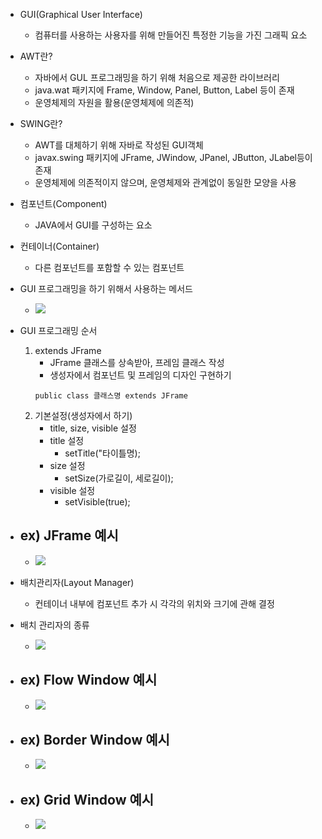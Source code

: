 
- GUI(Graphical User Interface)
	- 컴퓨터를 사용하는 사용자를 위해 만들어진 특정한 기능을 가진 그래픽 요소

- AWT란?
	- 자바에서 GUL 프로그래밍을 하기 위해 처음으로 제공한 라이브러리
	- java.wat 패키지에 Frame, Window, Panel, Button, Label 등이 존재
	- 운영체제의 자원을 활용(운영체제에 의존적)

- SWING란?
	- AWT를 대체하기 위해 자바로 작성된 GUI객체
	- javax.swing 패키지에 JFrame, JWindow, JPanel, JButton, JLabel등이 존재
	- 운영체제에 의존적이지 않으며, 운영체제와 관계없이 동일한 모양을 사용

- 컴포넌트(Component)
	- JAVA에서 GUI를 구성하는 요소
 
- 컨테이너(Container)
	- 다른 컴포넌트를 포함할 수 있는 컴포넌트

- GUI 프로그래밍을 하기 위해서 사용하는 메서드
	- ![](https://i.imgur.com/ihTKZWT.png)

- GUI 프로그래밍 순서
	1. extends JFrame
		- JFrame 클래스를 상속받아, 프레임 클래스 작성
		- 생성자에서 컴포넌트 및 프레임의 디자인 구현하기
		~~~
		public class 클래스명 extends JFrame
		~~~ 
	2. 기본설정(생성자에서 하기) 
		-  title, size, visible 설정
		- title 설정 
			- setTitle("타이틀명);
		- size 설정
			- setSize(가로길이, 세로길이);
		- visible 설정
			- setVisible(true);

- ex) JFrame 예시
	- 
	- ![](https://i.imgur.com/gSCZmI8.png)


- 배치관리자(Layout Manager)
	- 컨테이너 내부에 컴포넌트 추가 시 각각의 위치와 크기에 관해 결정

- 배치 관리자의 종류
	- ![](https://i.imgur.com/xGt1kV1.png)

- ex) Flow Window 예시
	- 
	- ![](https://i.imgur.com/CJiY7ZA.png)

- ex) Border Window 예시
	- 
	- ![](https://i.imgur.com/9350EXA.png)

- ex) Grid Window 예시
	- 
	- ![](https://i.imgur.com/bcMw0LC.png)
